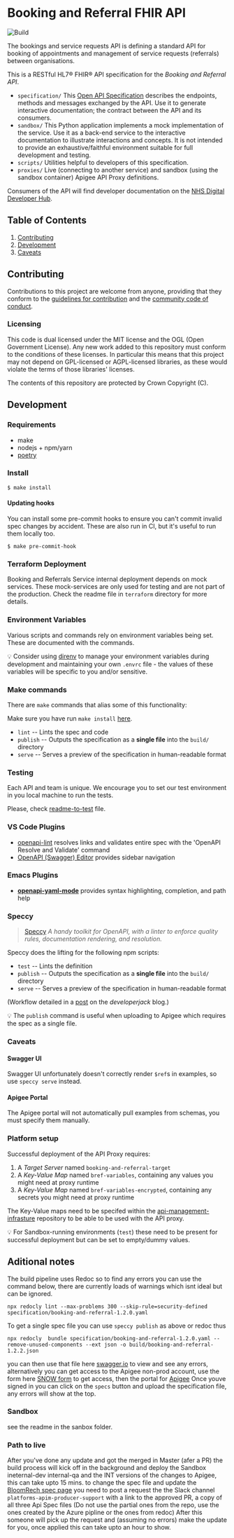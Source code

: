 # Booking and Referral FHIR API

![Build](https://github.com/NHSDigital/booking-and-referral-fhir-api/workflows/Build/badge.svg?branch=master)

The bookings and service requests API is defining a standard API for booking of appointments and management of service requests (referrals) between organisations.

This is a RESTful HL7® FHIR® API specification for the *Booking and Referral API*.

* `specification/` This [Open API Specification](https://swagger.io/docs/specification/about/) describes the endpoints, methods and messages exchanged by the API. Use it to generate interactive documentation; the contract between the API and its consumers.
* `sandbox/` This Python application implements a mock implementation of the service. Use it as a back-end service to the interactive documentation to illustrate interactions and concepts. It is not intended to provide an exhaustive/faithful environment suitable for full development and testing.
* `scripts/` Utilities helpful to developers of this specification.
* `proxies/` Live (connecting to another service) and sandbox (using the sandbox container) Apigee API Proxy definitions.

Consumers of the API will find developer documentation on the [NHS Digital Developer Hub](https://digital.nhs.uk/developer/api-catalogue/booking-and-referral-fhir).

## Table of Contents
1. [Contributing](#Contributing)
2. [Development](#Development)
3. [Caveats](#Caveats)


## Contributing
Contributions to this project are welcome from anyone, providing that they conform to the [guidelines for contribution](https://github.com/NHSDigital/booking-and-referral-fhir-api/blob/master/CONTRIBUTING.md) and the [community code of conduct](https://github.com/NHSDigital/booking-and-referral-fhir-api/blob/master/CODE_OF_CONDUCT.md).

### Licensing
This code is dual licensed under the MIT license and the OGL (Open Government License). Any new work added to this repository must conform to the conditions of these licenses. In particular this means that this project may not depend on GPL-licensed or AGPL-licensed libraries, as these would violate the terms of those libraries' licenses.

The contents of this repository are protected by Crown Copyright (C).

## Development

### Requirements
* make
* nodejs + npm/yarn
* [poetry](https://github.com/python-poetry/poetry)

### Install
```
$ make install
```

#### Updating hooks
You can install some pre-commit hooks to ensure you can't commit invalid spec changes by accident. These are also run
in CI, but it's useful to run them locally too.

```
$ make pre-commit-hook
```

### Terraform Deployment
Booking and Referrals Service internal deployment depends on mock services. These mock-services are only used for testing
and are not part of the production. Check the readme file in `terraform` directory for more details.


### Environment Variables
Various scripts and commands rely on environment variables being set. These are documented with the commands.

:bulb: Consider using [direnv](https://direnv.net/) to manage your environment variables during development and maintaining your own `.envrc` file - the values of these variables will be specific to you and/or sensitive.

### Make commands

There are `make` commands that alias some of this functionality:

Make sure you have run `make install` [here](###Install).

 * `lint` -- Lints the spec and code
 * `publish` -- Outputs the specification as a **single file** into the `build/` directory
 * `serve` -- Serves a preview of the specification in human-readable format

### Testing
Each API and team is unique. We encourage you to set our test environment in you local machine to run the tests.

Please, check [readme-to-test](/tests/README.md) file.

### VS Code Plugins

 * [openapi-lint](https://marketplace.visualstudio.com/items?itemName=mermade.openapi-lint) resolves links and validates entire spec with the 'OpenAPI Resolve and Validate' command
 * [OpenAPI (Swagger) Editor](https://marketplace.visualstudio.com/items?itemName=42Crunch.vscode-openapi) provides sidebar navigation


### Emacs Plugins

 * [**openapi-yaml-mode**](https://github.com/esc-emacs/openapi-yaml-mode) provides syntax highlighting, completion, and path help

### Speccy

> [Speccy](https://github.com/wework/speccy) *A handy toolkit for OpenAPI, with a linter to enforce quality rules, documentation rendering, and resolution.*

Speccy does the lifting for the following npm scripts:

 * `test` -- Lints the definition
 * `publish` -- Outputs the specification as a **single file** into the `build/` directory
 * `serve` -- Serves a preview of the specification in human-readable format

(Workflow detailed in a [post](https://developerjack.com/blog/2018/maintaining-large-design-first-api-specs/) on the *developerjack* blog.)

:bulb: The `publish` command is useful when uploading to Apigee which requires the spec as a single file.

### Caveats

#### Swagger UI
Swagger UI unfortunately doesn't correctly render `$ref`s in examples, so use `speccy serve` instead.

#### Apigee Portal
The Apigee portal will not automatically pull examples from schemas, you must specify them manually.

### Platform setup

Successful deployment of the API Proxy requires:

 1. A *Target Server* named `booking-and-referral-target`
 2. A *Key-Value Map* named `bref-variables`, containing any values you might need at proxy runtime
 3. A *Key-Value Map* named `bref-variables-encrypted`, containing any secrets you might need at proxy runtime

The Key-Value maps need to be specifed within the [api-management-infrasture](https://github.com/NHSDigital/api-management-infrastructure) repository to be able to be used with the API proxy.

:bulb: For Sandbox-running environments (`test`) these need to be present for successful deployment but can be set to empty/dummy values.

## Aditional notes
The build pipeline uses Redoc so to find any errors you can use the command below, there are currently loads of warnings which isnt ideal but can be ignored.

```
npx redocly lint --max-problems 300 --skip-rule=security-defined specification/booking-and-referral-1.2.0.yaml
```

To get a single spec file you can use `speccy publish` as above or redoc thus

```
npx redocly  bundle specification/booking-and-referral-1.2.0.yaml --remove-unused-components --ext json -o build/booking-and-referral-1.2.2.json
```

you can then use that file here [swagger.io](https://editor.swagger.io/) to view and see any errors, alternatively you can get access to the Apigee non-prod account, use the form here [SNOW form](https://www.support.internalservices.england.nhs.uk/nhs_digital?id=sc_cat_item&sys_id=440a1c211be0561078ac4337b04bcb5d&sysparm_category=7496f0c81b1c9610772fa756b04bcbf7) to get access, then the portal for [Apigee](https://login.apigee.com/login) Once youve signed in you can click on the `specs` button and upload the specification file, any errors will show at the top.

### Sandbox
see the readme in the sanbox folder.

### Path to live
After you've done any update and got the merged in Master (afer a PR) the build process will kick off in the background and deploy the Sandbox ineternal-dev internal-qa and the INT versions of the changes to Apigee, this can take upto 15 mins. to change the spec file and update the [BloomRech spec page](https://digital.nhs.uk/developer/api-catalogue/booking-and-referral-fhir) you need to post a request the the Slack channel `platforms-apim-producer-support` with a link to the approved PR, a copy of all three Api Spec files (Do not use the partial ones from the repo, use the ones created by the Azure pipline or the ones from redoc)
After this someone will pick up the request and (assuming no errors) make the update for you, once applied this can take upto an hour to show.

